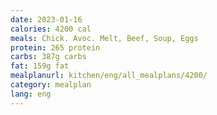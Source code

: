 ```yaml
---
date: 2023-01-16
calories: 4200 cal
meals: Chick. Avoc. Melt, Beef, Soup, Eggs
protein: 265 protein
carbs: 387g carbs
fat: 159g fat
mealplanurl: kitchen/eng/all_mealplans/4200/
category: mealplan
lang: eng
---
```

